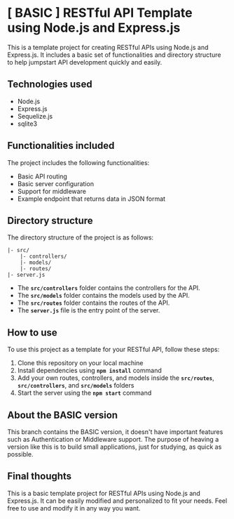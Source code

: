 # **[ BASIC ] RESTful API Template using Node.js and Express.js**

This is a template project for creating RESTful APIs using Node.js and Express.js. It includes a basic set of functionalities and directory structure to help jumpstart API development quickly and easily.

## **Technologies used**

- Node.js
- Express.js
- Sequelize.js
- sqlite3

## **Functionalities included**

The project includes the following functionalities:

- Basic API routing
- Basic server configuration
- Support for middleware
- Example endpoint that returns data in JSON format

## **Directory structure**

The directory structure of the project is as follows:

```
|- src/
    |- controllers/
    |- models/
    |- routes/
|- server.js
```

- The **`src/controllers`** folder contains the controllers for the API.
- The **`src/models`** folder contains the models used by the API.
- The **`src/routes`** folder contains the routes of the API.
- The **`server.js`** file is the entry point of the server.

## **How to use**

To use this project as a template for your RESTful API, follow these steps:

1. Clone this repository on your local machine
2. Install dependencies using **`npm install`** command
3. Add your own routes, controllers, and models inside the **`src/routes`**, **`src/controllers`**, and **`src/models`** folders
4. Start the server using the **`npm start`** command

## **About the BASIC version**

This branch contains the BASIC version, it doesn't have important features such as Authentication or Middleware support.
The purpose of heaving a version like this is to build small applications, just for studying, as quick as possible.

## **Final thoughts**

This is a basic template project for RESTful APIs using Node.js and Express.js. It can be easily modified and personalized to fit your needs. Feel free to use and modify it in any way you want.
